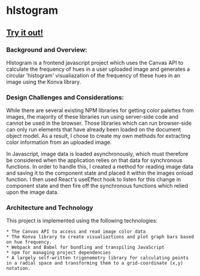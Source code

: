 # hlstogram
## [Try it out!](https://hlstogram.herokuapp.com)

### Background and Overview:

Hlstogram is a frontend javascript project which uses the Canvas API to calculate the frequency of hues in a user uploaded image and generates a circular 'histogram' visualiazation of the frequency of these hues in an image using the Konva library.

### Design Challenges and Considerations:
While there are several existing NPM libraries for getting color palettes from images, the majority of these libraries run using server-side code and cannot be used in the browser. Those libraries which can run browser-side can only run elements that have already been loaded on the document object model. As a result, I chose to create my own methods for extracting color information from an uploaded image.

In Javascript, image data is loaded asynchronously, which must therefore be considered when the application relies on that data for synchronous functions. In order to handle this, I created a method for reading image data and saving it to the component state and placed it within the images onload function. I then used React's useEffect hook to listen for this change in component state and then fire off the synchronous functions which relied upon the image data.


### Architecture and Technology
This project is implemented using the following technologies:

    * The Canvas API to access and read image color data
    * The Konva library to create visualiaztions and plot graph bars based on hue frequency.
    * Webpack and Babel for bundling and transpiling JavaScript
    * npm for managing project dependencies
    * A largely self-written trigonomotry library for calculating points in a radial space and transforming them to a grid-coordinate (x,y) notation.


